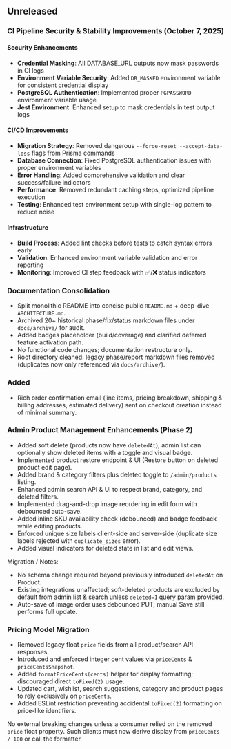 ## Unreleased

### CI Pipeline Security & Stability Improvements (October 7, 2025)

#### Security Enhancements

- **Credential Masking**: All DATABASE_URL outputs now mask passwords in CI logs
- **Environment Variable Security**: Added `DB_MASKED` environment variable for consistent credential display
- **PostgreSQL Authentication**: Implemented proper `PGPASSWORD` environment variable usage
- **Jest Environment**: Enhanced setup to mask credentials in test output logs

#### CI/CD Improvements

- **Migration Strategy**: Removed dangerous `--force-reset --accept-data-loss` flags from Prisma commands
- **Database Connection**: Fixed PostgreSQL authentication issues with proper environment variables
- **Error Handling**: Added comprehensive validation and clear success/failure indicators
- **Performance**: Removed redundant caching steps, optimized pipeline execution
- **Testing**: Enhanced test environment setup with single-log pattern to reduce noise

#### Infrastructure

- **Build Process**: Added lint checks before tests to catch syntax errors early
- **Validation**: Enhanced environment variable validation and error reporting
- **Monitoring**: Improved CI step feedback with ✅/❌ status indicators

### Documentation Consolidation

- Split monolithic README into concise public `README.md` + deep-dive `ARCHITECTURE.md`.
- Archived 20+ historical phase/fix/status markdown files under `docs/archive/` for audit.
- Added badges placeholder (build/coverage) and clarified deferred feature activation path.
- No functional code changes; documentation restructure only.
- Root directory cleaned: legacy phase/report markdown files removed (duplicates now only referenced via `docs/archive/`).

### Added

- Rich order confirmation email (line items, pricing breakdown, shipping & billing addresses, estimated delivery) sent on checkout creation instead of minimal summary.

### Admin Product Management Enhancements (Phase 2)

- Added soft delete (products now have `deletedAt`); admin list can optionally show deleted items with a toggle and visual badge.
- Implemented product restore endpoint & UI (Restore button on deleted product edit page).
- Added brand & category filters plus deleted toggle to `/admin/products` listing.
- Enhanced admin search API & UI to respect brand, category, and deleted filters.
- Implemented drag-and-drop image reordering in edit form with debounced auto-save.
- Added inline SKU availability check (debounced) and badge feedback while editing products.
- Enforced unique size labels client-side and server-side (duplicate size labels rejected with `duplicate_sizes` error).
- Added visual indicators for deleted state in list and edit views.

Migration / Notes:

- No schema change required beyond previously introduced `deletedAt` on Product.
- Existing integrations unaffected; soft-deleted products are excluded by default from admin list & search unless `deleted=1` query param provided.
- Auto-save of image order uses debounced PUT; manual Save still performs full update.

### Pricing Model Migration

- Removed legacy float `price` fields from all product/search API responses.
- Introduced and enforced integer cent values via `priceCents` & `priceCentsSnapshot`.
- Added `formatPriceCents(cents)` helper for display formatting; discouraged direct `toFixed(2)` usage.
- Updated cart, wishlist, search suggestions, category and product pages to rely exclusively on `priceCents`.
- Added ESLint restriction preventing accidental `toFixed(2)` formatting on price-like identifiers.

No external breaking changes unless a consumer relied on the removed `price` float property. Such clients must now derive display from `priceCents / 100` or call the formatter.
